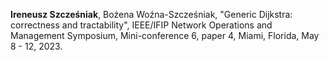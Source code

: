 **Ireneusz Szcześniak**, Bożena Woźna-Szcześniak, "Generic Dijkstra:
correctness and tractability", IEEE/IFIP Network Operations and
Management Symposium, Mini-conference 6, paper 4, Miami, Florida, May
8 - 12, 2023.
